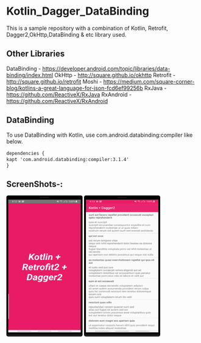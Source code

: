 # Kotlin_Dagger_DataBinding
This is a sample repository with a combination of Kotlin, Retrofit, Dagger2,OkHttp,DataBinding &amp; etc library used.


## Other Libraries

<div>
  
  DataBinding - https://developer.android.com/topic/libraries/data-binding/index.html 
  OkHttp - http://square.github.io/okhttp
  Retrofit - http://square.github.io/retrofit 
  Moshi - https://medium.com/square-corner-blog/kotlins-a-great-language-for-json-fcd6ef99256b
  RxJava - https://github.com/ReactiveX/RxJava
  RxAndroid - https://github.com/ReactiveX/RxAndroid
  
  </div>

## DataBinding
   To use DataBinding with Kotlin, use com.android.databinding:compiler like below.

    dependencies {
    kapt 'com.android.databinding:compiler:3.1.4'
    }

## ScreenShots-:
<div class="row">
<img src="https://github.com/er-akashgarg/Kotlin_Dagger_DataBinding/blob/master/screens/scr1.png" width="200" height="370" />
<img src="https://github.com/er-akashgarg/Kotlin_Dagger_DataBinding/blob/master/screens/scr2.png" width="200" height="370" />
</div>


